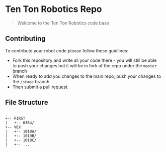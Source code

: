 # Ten Ton Robotics Repo

> Welcome to the Ten Ton Robotics code base


## Contributing

To contribute your robot code please follow these guidlines:
* Fork this repository and write all your code there - you will still be able to push your changes but it will be in
fork of the repo under the `master` branch
* When ready to add you changes to the main repo, push your changes to the `/stage` branch.
* Then submit a pull request.


## File Structure


```
.
+-- FIRST
|   +-- 6364/
+-- VEX
|   +-- 1010A/
|   +-- 1010B/
|   +-- 1010C/
|   +-- ...
	   
```

